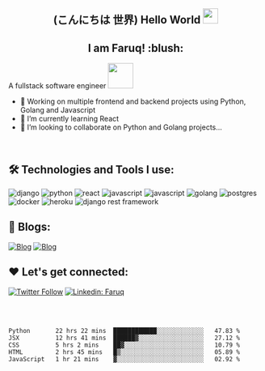###
<h2 align="center"> (こんにちは  世界) Hello World <img src="https://user-images.githubusercontent.com/42378118/110234147-e3259600-7f4e-11eb-95be-0c4047144dea.gif" width="30"></h2>
<h2 align="center"> I am Faruq! :blush: </h2>

   A fullstack software engineer <img src="https://media2.giphy.com/media/RbDKaczqWovIugyJmW/giphy.gif?cid=ecf05e47hb12laxld7yum97n4t13k9vbcn4cfgg77hbss6aj&rid=giphy.gif&ct=g" width="50">

- 🔭 Working on multiple frontend and backend projects using Python, Golang and Javascript
- 🌱 I’m currently learning React
- 👯 I’m looking to collaborate on Python and Golang projects...
<br>


## :hammer_and_wrench: Technologies and Tools I use:

<p align="left">
<img  alt="django" src="https://img.shields.io/badge/Django-092E20?style=for-the-badge&logo=django&logoColor=white"/>

<img alt="python" src="https://img.shields.io/badge/Python-3776AB?style=for-the-badge&logo=python&logoColor=white"/>
   
<img alt="react" src="https://img.shields.io/badge/React-20232A?style=for-the-badge&logo=react&logoColor=61DAFB"/>   

<img alt="javascript" src="https://img.shields.io/badge/JavaScript-F7DF1E?style=for-the-badge&logo=javascript&logoColor=black"/>
   
<img alt="javascript" src="https://img.shields.io/badge/Chart.js-FF6384?style=for-the-badge&logo=chartdotjs&logoColor=white"/>

<img alt="golang" src="https://img.shields.io/badge/Go-00ADD8?style=for-the-badge&logo=go&logoColor=white"/>

<img alt="postgres" src="https://img.shields.io/badge/PostgreSQL-316192?style=for-the-badge&logo=postgresql&logoColor=white"/>
   
<img alt="docker" src="https://img.shields.io/badge/Docker-2CA5E0?style=for-the-badge&logo=docker&logoColor=white"/>

<img alt="heroku" src="https://img.shields.io/badge/Heroku-430098?style=for-the-badge&logo=heroku&logoColor=white"/>
   
<img  alt="django rest framework" src="https://img.shields.io/badge/DJANGO-REST-ff1709?style=for-the-badge&logo=django&logoColor=white&color=ff1709&labelColor=gray"/>

</p>

## 📝  Blogs:
[![Blog](https://img.shields.io/badge/dev.to-0A0A0A?style=for-the-badge&logo=dev.to&logoColor=white=https://dev.to/faruqt)](https://dev.to/faruqt)
[![Blog](https://img.shields.io/badge/Medium-12100E?style=for-the-badge&logo=small&logoColor=white=https://medium.com/@faruqabdulsalam)](https://medium.com/@faruqabdulsalam)

## :heart: Let's get connected:
[![Twitter Follow](https://img.shields.io/twitter/follow/_Ace_II?label=Follow)](https://twitter.com/intent/follow?screen_name=_Ace_II)
[![Linkedin: Faruq](https://img.shields.io/badge/-faruq-blue?style=flat-square&logo=Linkedin&logoColor=white&link=https://www.linkedin.com/in/faruq-abdulsalam-b2847b160)](https://www.linkedin.com/in/faruq-abdulsalam-b2847b160)

<br>
<br>

<!--START_SECTION:waka-->
```text
Python       22 hrs 22 mins  ████████████░░░░░░░░░░░░░   47.83 % 
JSX          12 hrs 41 mins  ██████▓░░░░░░░░░░░░░░░░░░   27.12 % 
CSS          5 hrs 2 mins    ██▓░░░░░░░░░░░░░░░░░░░░░░   10.79 % 
HTML         2 hrs 45 mins   █▒░░░░░░░░░░░░░░░░░░░░░░░   05.89 % 
JavaScript   1 hr 21 mins    ▓░░░░░░░░░░░░░░░░░░░░░░░░   02.92 % 
```
<!--END_SECTION:waka-->

